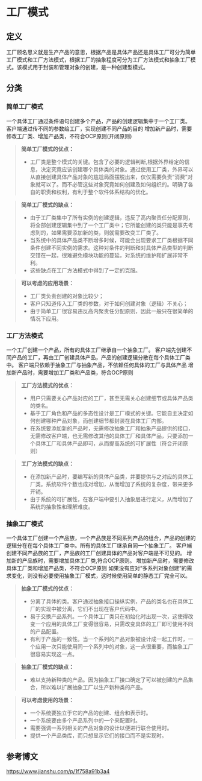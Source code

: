 # 工厂模式

## 定义

工厂顾名思义就是生产产品的意思，根据产品是具体产品还是具体工厂可分为简单工厂模式和工厂方法模式，根据工厂的抽象程度可分为工厂方法模式和抽象工厂模式。该模式用于封装和管理对象的创建，是一种创建型模式。

## 分类

### 简单工厂模式

一个具体工厂通过条件语句创建多个产品，产品的创建逻辑集中于一个工厂类。
客户端通过传不同的参数给工厂，实现创建不同产品的目的
增加新产品时，需要修改工厂类、增加产品类，不符合OCP原则(开闭原则)

> **简单工厂模式的优点：**
>
> - 工厂类是整个模式的关键。包含了必要的逻辑判断,根据外界给定的信息，决定究竟应该创建哪个具体类的对象。通过使用工厂类，外界可以从直接创建具体产品对象的尴尬局面摆脱出来，仅仅需要负责“消费”对象就可以了。而不必管这些对象究竟如何创建及如何组织的。明确了各自的职责和权利，有利于整个软件体系结构的优化。

> **简单工厂模式的缺点：**
>
> - 由于工厂类集中了所有实例的创建逻辑，违反了高内聚责任分配原则，将全部创建逻辑集中到了一个工厂类中；它所能创建的类只能是事先考虑到的，如果需要添加新的类，则就需要改变工厂类了。
> - 当系统中的具体产品类不断增多时候，可能会出现要求工厂类根据不同条件创建不同实例的需求。这种对条件的判断和对具体产品类型的判断交错在一起，很难避免模块功能的蔓延，对系统的维护和扩展非常不利。
> - 这些缺点在工厂方法模式中得到了一定的克服。

> **可以考虑的应用场景：**
>
> - 工厂类负责创建的对象比较少；
> - 客户只知道传入工厂类的参数，对于如何创建对象（逻辑）不关心；
> - 由于简单工厂很容易违反高内聚责任分配原则，因此一般只在很简单的情况下应用。



### 工厂方法模式

一个工厂创建一个产品，所有的具体工厂继承自一个抽象工厂。
客户端先创建不同产品的工厂，再由工厂创建具体产品，产品的创建逻辑分散在每个具体工厂类中。
客户端只依赖于抽象工厂与抽象产品，不依赖任何具体的工厂与具体产品
增加新产品时，需要增加工厂类和产品类，符合OCP原则

> **工厂方法模式的优点：**
>
> - 用户只需要关心产品对应的工厂，甚至无需关心创建细节或具体产品类的类名。
> - 基于工厂角色和产品的多态性设计是工厂模式的关键。它能自主决定如何创建哪种产品对象，而创建细节都封装在具体工厂内部。
> - 在系统要添加新的产品时，无需修改抽象工厂和抽象产品提供的接口，无需修改客户端，也无需修改其他的具体工厂和具体产品，只要添加一个具体工厂和具体产品即可，从而提高系统的可扩展性（符合开闭原则）

> **工厂方法模式的缺点：**
>
> - 在添加新产品时，要编写新的具体产品类，并要提供与之对应的具体工厂类。系统软件个数也成对增加，从而增加了系统的复杂度，带来更多开销。
> - 由于系统的可扩展性，在客户端中要引入抽象层进行定义，从而增加了系统的抽象性和理解难度。



### 抽象工厂模式

一个具体工厂创建一个产品族，一个产品族是不同系列产品的组合，产品的创建的逻辑分在在每个具体工厂类中。所有的具体工厂继承自同一个抽象工厂。
客户端创建不同产品族的工厂，产品族的工厂创建具体的产品对客户端是不可见的。
增加新的产品族时，需要增加具体工厂类,符合OCP原则。
增加新产品时，需要修改具体工厂类和增加产品类，不符合OCP原则
如果没有应对“多系列对象创建”的需求变化，则没有必要使用抽象工厂模式，这时候使用简单的静态工厂完全可以。

> **抽象工厂模式的优点：**
>
> - 分离了具体的类。客户通过抽象接口操纵实例，产品的类名也在具体工厂的实现中被分离，它们不出现在客户代码中。
> - 易于交换产品系列。一个具体工厂类只在初始化时出现一次，这使得改变一个应用的具体工厂变得很容易，只需改变具体的工厂即可使用不同的产品配置。
> - 有利于产品的一致性。当一个系列的产品对象被设计成一起工作时，一个应用一次只能使用同一个系列中的对象，这一点很重要，而抽象工厂很容易实现这一点。

> **抽象工厂模式的缺点：**
>
> - 难以支持新种类的产品。因为抽象工厂接口确定了可以被创建的产品集合，所以难以扩展抽象工厂以生产新种类的产品。

> **可以考虑使用的场景：**
>
> - 一个系统要独立于它的产品的创建、组合和表示时。
> - 一个系统要由多个产品系列中的一个来配置时。
> - 需要强调一系列相关的产品对象的设计以便进行联合使用时。
> - 提供一个产品类库，而只想显示它们的接口而不是实现时。



## 参考博文

https://www.jianshu.com/p/1f758a91b3a4



